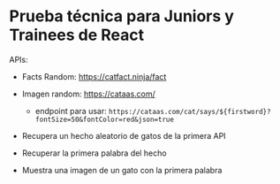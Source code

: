 # Prueba técnica para Juniors y Trainees de React

APIs:

- Facts Random: https://catfact.ninja/fact
- Imagen random: https://cataas.com/
  - endpoint para usar: `https://cataas.com/cat/says/${firstword}?fontSize=50&fontColor=red&json=true`

- Recupera un hecho aleatorio de gatos de la primera API
- Recuperar la primera palabra del hecho
- Muestra una imagen de un gato con la primera palabra